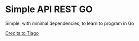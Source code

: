 # Simple API REST GO
Simple, with minimal dependencies, to learn to program in Go







[Credits to Tiago](https://youtu.be/2JNUmzuBNV0?si=_flsD2lTwTduZF_l)
